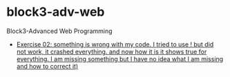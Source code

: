 # block3-adv-web
Block3-Advanced Web Programming

- [Exercise 02: something is wrong with my code. I tried to use ! but did not work, it crashed everything. and now how it is it shows true for everything. I am missing something but I have no idea what I am missing and how to correct it)](https://github.com/aysegulaksu/block3-adv-web/blob/main/exercises/exercise02-v2-object.php)
